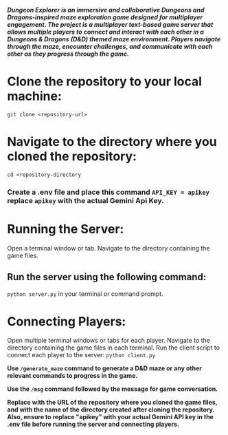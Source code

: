 ***Dungeon Explorer is an immersive and collaborative Dungeons and Dragons-inspired maze exploration game designed for multiplayer engagement. The project is a multiplayer text-based game server that allows multiple players to connect and interact with each other in a Dungeons & Dragons (D&D) themed maze environment. Players navigate through the maze, encounter challenges, and communicate with each other as they progress through the game.***




# Clone the repository to your local machine:
```git clone <repository-url>```

# Navigate to the directory where you cloned the repository:
```cd <repository-directory```

### Create a .env file  and  place this command ```API_KEY = apikey``` replace ```apikey``` with the actual Gemini Api Key.

# Running the Server:
Open a terminal window or tab.
Navigate to the directory containing the game files.
## Run the server using the following command:
```python server.py``` in your terminal or command prompt.


# Connecting Players:
Open multiple terminal windows or tabs for each player.
Navigate to the directory containing the game files in each terminal.
Run the client script to connect each player to the server:
```python client.py```


**Use ```/generate_maze``` command to generate a D&D maze or any other relevant commands to progress in the game.**

**Use the ```/msg``` command followed by the message for game conversation.**



**Replace <repository-url> with the URL of the repository where you cloned the game files, and <repository-directory> with the name of the directory created after cloning the repository. Also, ensure to replace "apikey" with your actual Gemini API key in the .env file before running the server and connecting players.**
